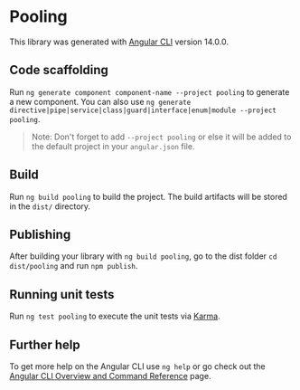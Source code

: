 # Pooling

This library was generated with [Angular CLI](https://github.com/angular/angular-cli) version 14.0.0.

## Code scaffolding

Run `ng generate component component-name --project pooling` to generate a new component. You can also use `ng generate directive|pipe|service|class|guard|interface|enum|module --project pooling`.
> Note: Don't forget to add `--project pooling` or else it will be added to the default project in your `angular.json` file. 

## Build

Run `ng build pooling` to build the project. The build artifacts will be stored in the `dist/` directory.

## Publishing

After building your library with `ng build pooling`, go to the dist folder `cd dist/pooling` and run `npm publish`.

## Running unit tests

Run `ng test pooling` to execute the unit tests via [Karma](https://karma-runner.github.io).

## Further help

To get more help on the Angular CLI use `ng help` or go check out the [Angular CLI Overview and Command Reference](https://angular.io/cli) page.
